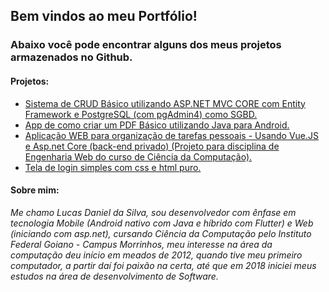 ## Bem vindos ao meu Portfólio!
### Abaixo você pode encontrar alguns dos meus projetos armazenados no Github.

#### Projetos:
* [Sistema de CRUD Básico utilizando ASP.NET MVC CORE com Entity Framework e PostgreSQL (com pgAdmin4) como SGBD.](https://github.com/LukeDaniel16/RSistemasCRUDCompleto)
* [App de como criar um PDF Básico utilizando Java para Android.](https://github.com/LukeDaniel16/CreatePDFwithJavaOnAndroidStudio)
* [Aplicação WEB para organização de tarefas pessoais - Usando Vue.JS e Asp.net Core (back-end privado) (Projeto para disciplina de Engenharia Web do curso de Ciência da Computação).](https://github.com/LukeDaniel16/findMyTasks)
* [Tela de login simples com css e html puro.](https://github.com/LukeDaniel16/simple-login-page)

#### Sobre mim: 
_Me chamo Lucas Daniel da Silva, sou desenvolvedor com ênfase em tecnologia Mobile (Android nativo com Java e híbrido com Flutter) e Web (iniciando com asp.net), cursando Ciência da Computação pelo Instituto Federal Goiano - Campus Morrinhos, meu interesse na área da computação deu início em meados de 2012, quando tive meu primeiro computador, a partir daí foi paixão na certa, até que em 2018 iniciei meus estudos na área de desenvolvimento de Software._



